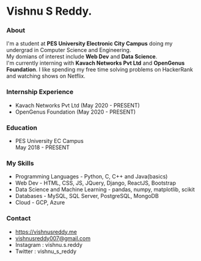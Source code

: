 # Vishnu S Reddy.
### About
I'm a student at **PES University Electronic City Campus** doing my undergrad in Computer Science and Engineering.  
My domians of interest include **Web Dev** and **Data Science**.  
I'm currently interning with **Kavach Networks Pvt Ltd** and **OpenGenus Foundation**.  I like spending my free time solving problems on HackerRank and watching shows on Netflix.

### Internship Experience
* Kavach Networks Pvt Ltd (May 2020 - PRESENT)
* OpenGenus Foundation (May 2020 - PRESENT)

### Education
* PES University EC Campus  
May 2018 - PRESENT

### My Skills
* Programming Languages - Python, C, C++ and Java(basics)
* Web Dev - HTML, CSS, JS, JQuery, Django, ReactJS, Bootstrap
* Data Science and Machine Learning - pandas, numpy, matplotlib, scikit
* Databases - MySQL, SQL Server, PostgreSQL, MongoDB
* Cloud - GCP, Azure

### Contact
* https://vishnusreddy.me
* vishnusreddy007@gmail.com
* Instagram : vishnu.s.reddy
* Twitter : vishnu_s_reddy
